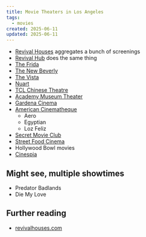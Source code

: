 ```yaml
---
title: Movie Theaters in Los Angeles
tags:
  - movies
created: 2025-06-11
updated: 2025-06-11
---
```


- [Revival Houses](https://www.revivalhouses.com/#2025-11-07) aggregates a bunch of screenings
- [Revival Hub](https://revivalhub.com/) does the same thing
- [The Frida](https://thefridacinema.org/)
- [The New Beverly](https://thenewbev.com/)
- [The Vista](https://www.vistatheaterhollywood.com/)
- [Nuart](https://www.landmarktheatres.com/showtimes/)
- [TCL Chinese Theatre](https://www.tclchinesetheatres.com/imax)
- [Academy Museum Theater](https://www.academymuseum.org/en/calendar?programTypes=16i3uOYQwism7sMDhIQr2O)
- [Gardena Cinema](https://ticketing.uswest.veezi.com/sessions/?siteToken=he5nsxynkgmw2w1wvfey3mvh64)
- [American Cinematheque](https://www.americancinematheque.com/now-showing/)
	- Aero
	- Egyptian
	- Loz Feliz
- [Secret Movie Club](https://www.secretmovieclub.com/)
- [Street Food Cinema](https://www.streetfoodcinema.com/schedule)
- Hollywood Bowl movies
- [Cinespia](https://cinespia.org/)

## Might see, multiple showtimes

- Predator Badlands
- Die My Love

## Further reading

- [revivalhouses.com](https://www.revivalhouses.com/theaters/)
